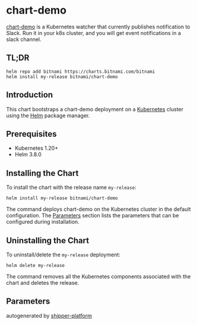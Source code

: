 # chart-demo

[chart-demo](https://github.com/bitnami-labs/chart-demo) is a Kubernetes watcher that currently publishes notification to Slack. Run it in your k8s cluster, and you will get event notifications in a slack channel.

## TL;DR

```console
helm repo add bitnami https://charts.bitnami.com/bitnami
helm install my-release bitnami/chart-demo
```

## Introduction

This chart bootstraps a chart-demo deployment on a [Kubernetes](http://kubernetes.io) cluster using the [Helm](https://helm.sh) package manager.

## Prerequisites

- Kubernetes 1.20+
- Helm 3.8.0

## Installing the Chart

To install the chart with the release name `my-release`:

```console
helm install my-release bitnami/chart-demo
```

The command deploys chart-demo on the Kubernetes cluster in the default configuration. The [Parameters](#parameters) section lists the parameters that can be configured during installation.

## Uninstalling the Chart

To uninstall/delete the `my-release` deployment:

```console
helm delete my-release
```

The command removes all the Kubernetes components associated with the chart and deletes the release.

## Parameters


autogenerated by [shipper-platform](https://github.com/lingbohome)